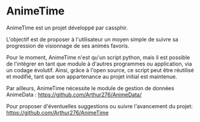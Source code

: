 # AnimeTime

AnimeTime est un projet développé par cassphir.

L'objectif est de proposer à l'utilisateur un moyen simple de suivre sa progression de visionnage de ses animés favoris.

Pour le moment, AnimeTime n'est qu'un script python, mais il est possible de l'intégrer en tant que module à d'autres programmes ou application, via un codage évolutif. Ainsi, grâce à l'open source, ce script peut être réutilisé et modifié, tant que son appartenance au projet initial est maintenue.

Par ailleurs, AnimeTime nécessite le module de gestion de données AnimeData : https://github.com/Arthur276/AnimeData/

Pour proposer d'éventuelles suggestions ou suivre l'avancement du projet: https://github.com/Arthur276/AnimeTime
